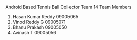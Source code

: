 Android Based Tennis Ball Collector
Team 14
Team Members
1) Hasan Kumar Reddy    09005065
2) Vinod Reddy G        09005071
3) Bhanu Prakash        09005050
4) Avinash T            09005056

